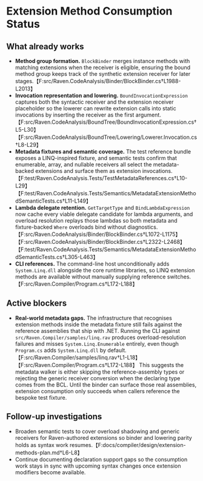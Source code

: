# Extension Method Consumption Status

## What already works

* **Method group formation.** `BlockBinder` merges instance methods with
  matching extensions when the receiver is eligible, ensuring the bound method
  group keeps track of the synthetic extension receiver for later stages.【F:src/Raven.CodeAnalysis/Binder/BlockBinder.cs†L1988-L2013】
* **Invocation representation and lowering.** `BoundInvocationExpression`
  captures both the syntactic receiver and the extension receiver placeholder so
  the lowerer can rewrite extension calls into static invocations by inserting
  the receiver as the first argument.【F:src/Raven.CodeAnalysis/BoundTree/BoundInvocationExpression.cs†L5-L30】【F:src/Raven.CodeAnalysis/BoundTree/Lowering/Lowerer.Invocation.cs†L8-L29】
* **Metadata fixtures and semantic coverage.** The test reference bundle exposes
  a LINQ-inspired fixture, and semantic tests confirm that enumerable, array, and
  nullable receivers all select the metadata-backed extensions and surface them
  as extension invocations.【F:test/Raven.CodeAnalysis.Tests/TestMetadataReferences.cs†L10-L29】【F:test/Raven.CodeAnalysis.Tests/Semantics/MetadataExtensionMethodSemanticTests.cs†L11-L149】
* **Lambda delegate retention.** `GetTargetType` and `BindLambdaExpression`
  now cache every viable delegate candidate for lambda arguments, and overload
  resolution replays those lambdas so both metadata and fixture-backed `Where`
  overloads bind without diagnostics.【F:src/Raven.CodeAnalysis/Binder/BlockBinder.cs†L1072-L1175】【F:src/Raven.CodeAnalysis/Binder/BlockBinder.cs†L2322-L2468】【F:test/Raven.CodeAnalysis.Tests/Semantics/MetadataExtensionMethodSemanticTests.cs†L305-L463】
* **CLI references.** The command-line host unconditionally adds
  `System.Linq.dll` alongside the core runtime libraries, so LINQ extension
  methods are available without manually supplying reference switches.【F:src/Raven.Compiler/Program.cs†L172-L188】

## Active blockers

* **Real-world metadata gaps.** The infrastructure that recognises extension
  methods inside the metadata fixture still fails against the reference
  assemblies that ship with .NET. Running the CLI against
  `src/Raven.Compiler/samples/linq.rav` produces overload-resolution failures and
  misses `System.Linq.Enumerable` entirely, even though `Program.cs` adds
  `System.Linq.dll` by default.【F:src/Raven.Compiler/samples/linq.rav†L1-L18】【F:src/Raven.Compiler/Program.cs†L172-L188】 This
  suggests the metadata walker is either skipping the reference-assembly types
  or rejecting the generic receiver conversion when the declaring type comes
  from the BCL. Until the binder can surface those real assemblies, extension
  consumption only succeeds when callers reference the bespoke test fixture.

## Follow-up investigations

* Broaden semantic tests to cover overload shadowing and generic receivers for
  Raven-authored extensions so binder and lowering parity holds as syntax work
  resumes.【F:docs/compiler/design/extension-methods-plan.md†L6-L8】
* Continue documenting declaration support gaps so the consumption work stays in
  sync with upcoming syntax changes once extension modifiers become available.
